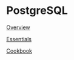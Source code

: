 # PostgreSQL

[Overview](PostgreSQL%20ea92b62f5fc944d183bfb1c3a6e5d3e8/Overview%20b83083796c794207b8d00b0fbf377779.md)

[Essentials](PostgreSQL%20ea92b62f5fc944d183bfb1c3a6e5d3e8/Essentials%205efb35f4b9e7421cb6f5f9b38bb9d240.md)

[Cookbook](PostgreSQL%20ea92b62f5fc944d183bfb1c3a6e5d3e8/Cookbook%206770124015cc4c8e983d6034c3d5361b.md)
